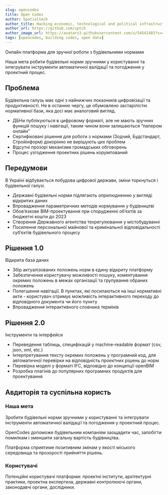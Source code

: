 ```yaml
---
slug: opencodes
title: Open Codes
author: Spatialtech
author_title: Hacking economic, technological and political infrastructures to shape the future city
author_url: https://github.com/sptch
author_image_url: https://avatars3.githubusercontent.com/u/54541403?s=400&u=43501cfd813f9a594a391330acceb24bfcf7f5d3&v=4
tags: [opencodes, building codes, open data]
---
```


Онлайн платформа для зручної роботи з будівельними нормами

Наша мета робити будівельні норми зручними у користуванні та інтегрувати інструменти автоматичної валідації та погодження у проектний процес.
<!--truncate-->

## Проблема
Будівельна галузь має одні з найнижчих показників цифровізації та продуктивності. Не в останню чергу, це обумовлено застарілістю нормативної бази, яка досі має аналоговий вигляд.

- ДБНи публікуються в цифровому форматі, але не мають зручних функцій пошуку і навігації, таким чином вони залишаються “папером онлайн”
- Сертифіковані рішення для роботи з нормами (Зодчий, Будстандарт, Стройінформ) докорінно не вирішують цих проблем
- Відсутні прозорі механізми громадських обговорень
- Процес узгодження проектних рішень корумпований

## Передумови
В Україні відбувається побудова цифрової держави, зміни торкнуться і будівельної галузі.

- Державні будівельні норми підлягають оприлюдненню у вигляді відкритих даних
- Впровадження параметричних методів нормування у будівництві
- Обов’язкове BIM-проектування  при спорудженні об’єктів за бюджетні кошти до 2023
- Створення Державного агентства техрегулювання у містобудуванні
- Посилення персональної майнової та кримінальної відповідальності суб’єктів будівельного процесу

## Рішення 1.0
Відкрита база даних
- Збір актуалізованих положень норм в єдину відкриту платформу
- Забезпечення користувачу можливості пошуку, коментування окремих положень в межах організації та групування обраних положень
- Полегшення навігації. В пунктах, які посилаються на інші нормативні акти - користувач отримує можливість інтерактивного переходу до відповідного документа чи його пункту
- Впровадження  інтерактивного словника термінів

## Рішення 2.0
Інструменти та інтерфейси
- Переведення таблиць, специфікацій  у machine-readable формат (csv, json, xml, etc.)
- Інтерпретування тексту окремих положень у програмний код, для автоматичної перевірки на відповідність проектних рішень до норм
- Перевірка моделі у форматі IFC, відповідно до концепції openBIM 
- Розробка плагінів до популярних програмних продуктів для проектування

## Авдиторія та суспільна користь
### Наша мета 
Зробити будівельні норми зручними у користуванні та інтегрувати інструменти автоматичної валідації та погодження у проектний процес. 

OpenCodes допоможе будівельним компаніям заощадити час, запобігти помилкам і зменшити загальну вартість будівництва.

Платформа сприятиме позитивним змінам у якості міського середовища та прозорості прийняття рішень.

### Користувачі 
Потенційні користувачі платформи: проектні інститути, архітектурні практики, проектна експертиза, державні контролюючі органи, законодавчі органи, дослідники.